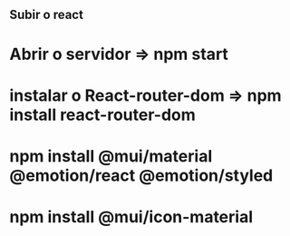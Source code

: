 ## Subir o react 
# Abrir o servidor => npm start
# instalar o React-router-dom => npm install react-router-dom
# npm install @mui/material @emotion/react @emotion/styled
# npm install @mui/icon-material